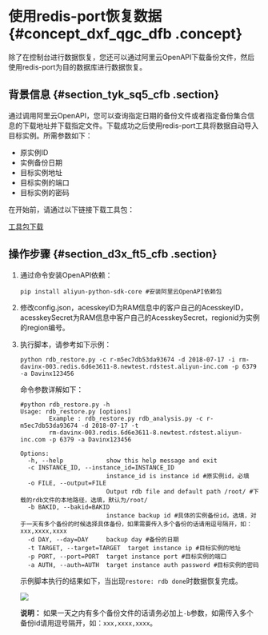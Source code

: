 # 使用redis-port恢复数据 {#concept_dxf_qgc_dfb .concept}

除了在控制台进行数据恢复，您还可以通过阿里云OpenAPI下载备份文件，然后使用redis-port为目的数据库进行数据恢复。

## 背景信息 {#section_tyk_sq5_cfb .section}

通过调用阿里云OpenAPI，您可以查询指定日期的备份文件或者指定备份集合信息的下载地址并下载指定文件。下载成功之后使用redis-port工具将数据自动导入目标实例。所需参数如下：

-   原实例ID
-   实例备份日期
-   目标实例地址
-   目标实例的端口
-   目标实例的密码

在开始前，请通过以下链接下载工具包：

[工具包下载](http://docs-aliyun.cn-hangzhou.oss.aliyun-inc.com/assets/attach/73964/cn_zh/1536832169445/redis-rdb-auto-restore.zip)

## 操作步骤 {#section_d3x_ft5_cfb .section}

1.  通过命令安装OpenAPI依赖：

    ```
    pip install aliyun-python-sdk-core #安装阿里云OpenAPI依赖包
    ```

2.  修改config.json，acesskeyID为RAM信息中的客户自己的AcesskeyID，acesskeySecret为RAM信息中客户自己的AcesskeySecret，regionid为实例的region编号。
3.  执行脚本，请参考如下示例：

    ```
    python rdb_restore.py -c r-m5ec7db53da93674 -d 2018-07-17 -i rm-davinx-003.redis.6d6e3611-8.newtest.rdstest.aliyun-inc.com -p 6379 -a Davinx123456
    ```

    命令参数详解如下：

    ```
    #python rdb_restore.py -h
    Usage: rdb_restore.py [options]
            Example : rdb_restore.py rdb_analysis.py -c r-m5ec7db53da93674 -d 2018-07-17 -t
            rm-davinx-003.redis.6d6e3611-8.newtest.rdstest.aliyun-inc.com -p 6379 -a Davinx123456
    
    Options:
      -h, --help            show this help message and exit
      -c INSTANCE_ID, --instance_id=INSTANCE_ID
                            instance_id is instance id #原实例id，必填
      -o FILE, --output=FILE
                            Output rdb file and default path /root/ #下载的rdb文件的本地路径，选填，默认为/root/
      -b BAKID, --bakid=BAKID
                            instance backup id #具体的实例备份id，选填，对于一天有多个备份的时候选择具体备份，如果需要传入多个备份的话请用逗号隔开，如：xxx,xxxx,xxxx
      -d DAY, --day=DAY     backup day #备份的日期
      -t TARGET, --target=TARGET  target instance ip #目标实例的地址
      -p PORT, --port=PORT  target instance port #目标实例的端口
      -a AUTH, --auth=AUTH  target instance auth password #目标实例的密码
    ```

    示例脚本执行的结果如下，当出现`restore: rdb done`时数据恢复完成。

    ![](http://static-aliyun-doc.oss-cn-hangzhou.aliyuncs.com/assets/img/21349/153683552311901_zh-CN.png)

    **说明：** 如果一天之内有多个备份文件的话请务必加上`-b`参数，如需传入多个备份id请用逗号隔开，如：`xxx,xxxx,xxxx`。


